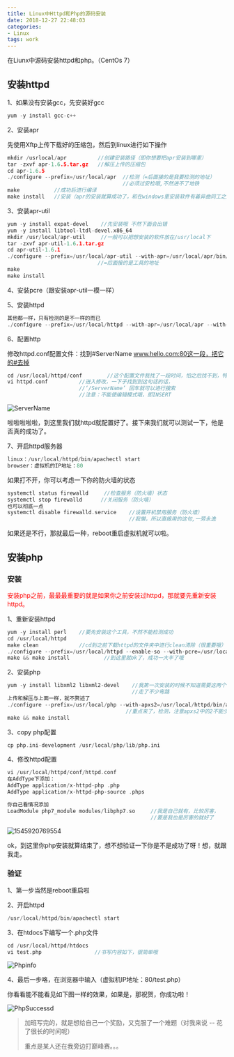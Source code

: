 ```yaml
---
title: Linux中Httpd和Php的源码安装
date: 2018-12-27 22:48:03
categories:
- Linux
tags: work
---
```


在Liunx中源码安装httpd和php。（CentOs 7）

## 安装httpd

1、如果没有安装gcc，先安装好gcc

```c
yum -y install gcc-c++
```

 2、安装apr

先使用Xftp上传下载好的压缩包，然后到linux进行如下操作

```c
mkdir /usrlocal/apr          //创建安装路径（即你想要把apr安装到哪里）
tar -zxvf apr-1.6.5.tar.gz   //解压上传的压缩包
cd apr-1.6.5
./configure --prefix=/usr/local/apr  //检测（=后面接的是我要检测的地址）
                                     //必须过安检哦,不然进不了地铁
make           //成功后进行编译
make install   //安装（apr的安装就算成功了，和在windows里安装软件有着异曲同工之意）
```

3、安装apr-util

```c
yum -y install expat-devel    //先安装哦 不然下面会出错
yum -y install libtool-ltdl-devel.x86_64
mkdir /usr/local/apr-util     //一般可以把想安装的软件放在/usr/local下
tar -zxvf apr-util-1.6.1.tar.gz
cd apr-util-1.6.1
./configure --prefix=/usr/local/apr-util --with-apr=/usr/local/apr/bin/apr-1-config                       //--with后面接的是我需要的工具 
                             //=后面接的是工具的地址
make     
make install
```

4、安装pcre（跟安装apr-util一模一样）

5、安装httpd

```c
其他都一样，只有检测的是不一样的而已
./configure --prefix=/usr/local/httpd --with-apr=/usr/local/apr --with-apr-util=/usr/local/apr-util --with-pcre=/usr/local/pcre
```

6、配置http

修改httpd.conf配置文件：找到#ServerName www.hello.com:80这一段，把它的#去掉

```c
cd /usr/local/httpd/conf        //这个配置文件我找了一段时间，怕之后找不到，特别标记
vi httpd.conf          //进入修改，一下子找到到这句话的话， 
                       //‘/ServerName’ 回车就可以进行搜索
                       //注意：不能使编辑模式哦，即INSERT
```

![ServerName](https://blogres.yuti.site/ServerName.png)

啦啦啦啦啦，到这里我们就httpd就配置好了。接下来我们就可以测试一下，他是否真的成功了。

7、开启httpd服务器

```c
linux：/usr/local/httpd/bin/apachectl start
browser：虚拟机的IP地址：80
```

如果打不开，你可以考虑一下你的防火墙的状态

```c
systemctl status firewalld     //检查服务（防火墙）状态
systemctl stop firewalld      //关闭服务（防火墙）  
也可以彻底一点
systemctl disable firewalld.service    //设置开机禁用服务（防火墙）   
                                       //我懒，所以直接用的这句,一劳永逸
```

如果还是不行，那就最后一种，reboot重启虚拟机就可以啦。



## 安装php

### 安装

<span style='color:red'>安装php之前，最最最重要的就是如果你之前安装过httpd，那就要先重新安装httpd。</span>

1、重新安装httpd

```c
yum -y install perl    //要先安装这个工具，不然不能检测成功
cd /usr/local/httpd
make clean             //cd到之前下载httpd的文件夹中进行clean清除（很重要哦）
./configure --prefix=/usr/local/httpd --enable-so --with-pcre=/usr/local/pcre --with-apr-util=/usr/local/apr-util/    // 注意这里的 --enable-so
make && make install           //到这里就ok了，成功一大半了哦
```

2、安装php

```c
yum -y install libxml2 libxml2-devel    //我第一次安装的时候不知道需要这两个依赖包,
                                        //走了不少弯路
上传和解压与上面一样，就不赘述了
./configure --prefix=/usr/local/php --with-apxs2=/usr/local/httpd/bin/apxs
                                      //重点来了，检测，注意apxs2中的2不能少
make && make install
```

3、copy php配置

```c
cp php.ini-development /usr/local/php/lib/php.ini
```

4、修改httpd配置

```c
vi /usr/local/httpd/conf/httpd.conf
在AddType下添加：
AddType application/x-httpd-php .php
AddType application/x-httpd-php-source .phps

你自己看情况添加
LoadModule php7_module modules/libphp7.so     //我是自己就有，比较厉害，
                                              //要是我也是厉害的就好了
```

![1545920769554](https://blogres.yuti.site/HttpdAddType.png)

ok，到这里你php安装就算结束了，想不想验证一下你是不是成功了呀！想，就跟我走。

### 验证

1、第一步当然是reboot重启啦

2、开启httpd

```c
/usr/local/httpd/bin/apachectl start
```

3、在htdocs下编写一个.php文件

```c
cd /usr/local/httpd/htdocs
vi test.php                 //书写内容如下，很简单哦
```

![Phpinfo](https://blogres.yuti.site/Phpinfo.png)

4、最后一步咯，在浏览器中输入（虚拟机IP地址：80/test.php）

你看看能不能看见如下图一样的效果，如果是，那祝贺，你成功啦！

![PhpSuccessd](https://blogres.yuti.site/PhpSuccessd.png)

> 加班写完的，就是想给自己一个奖励，又克服了一个难题（对我来说 -- 花了很长的时间呢）
>
> 重点是某人还在我旁边打巅峰赛。。。

